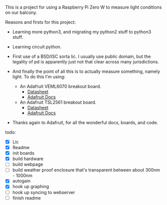 This is a project for using a Raspberry Pi Zero W to measure light conditions on our balcony.


Reasons and firsts for this project:
* Learning more python3, and migrating my python2 stuff to python3 stuff.
* Learning circuit python.
* First use of a BSD/ISC sorta lic. I usually use public domain, but the legality of pd is apparently just not that clear across many jurisdictions.
* And finally the point of all this is to actually measure something, namely light. To do this I'm using:
  * An Adafruit VEML6070 breakout board.
    * [Datasheet](https://cdn-learn.adafruit.com/assets/assets/000/032/482/original/veml6070.pdf)
    * [Adafruit Docs](https://learn.adafruit.com/adafruit-veml6070-uv-light-sensor-breakout?view=all)
  * An Adafruit TSL2561 breakout board.
    * [Datasheet](http://www.adafruit.com/datasheets/TSL2561.pdf)
    * [Adafruit Docs](https://learn.adafruit.com/tsl2561?view=all)

* Thanks again to Adafruit, for all the wonderful docs, boards, and code.


todo:
- [x] Lic
- [x] Readme
- [x] init boards
- [x] build hardware
- [ ] build webpage
- [ ] build weather proof enclosure that's transparent between about 300nm - 1000nm
- [x] autogain
- [x] hook up graphing
- [ ] hook up syncing to webserver
- [ ] finish readme
